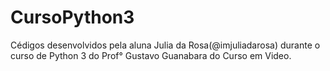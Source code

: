 # CursoPython3
 Cédigos desenvolvidos pela aluna Julia da Rosa(@imjuliadarosa) durante o curso de Python 3 do Prof° Gustavo Guanabara do Curso em Video.
